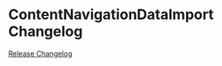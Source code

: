 # ContentNavigationDataImport Changelog

[Release Changelog](https://github.com/spryker/content-navigation-data-import/releases)
